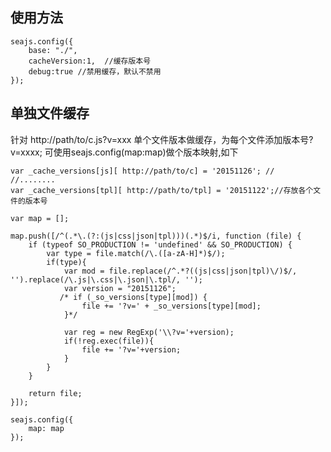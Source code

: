 ## 使用方法

    seajs.config({
        base: "./",
        cacheVersion:1,  //缓存版本号
        debug:true //禁用缓存，默认不禁用
    });

## 单独文件缓存

 针对 http://path/to/c.js?v=xxx 单个文件版本做缓存，为每个文件添加版本号?v=xxxx;
 可使用seajs.config(map:map)做个版本映射,如下

    var _cache_versions[js][ http://path/to/c] = '20151126'; //
    //........
    var _cache_versions[tpl][ http://path/to/tpl] = '20151122';//存放各个文件的版本号

    var map = [];
   
    map.push([/^(.*\.(?:(js|css|json|tpl)))(.*)$/i, function (file) {
        if (typeof SO_PRODUCTION != 'undefined' && SO_PRODUCTION) {
            var type = file.match(/\.([a-zA-H]*)$/);
            if(type){
                var mod = file.replace(/^.*?((js|css|json|tpl)\/)$/, '').replace(/\.js|\.css|\.json|\.tpl/, '');
                var version = "20151126";
               /* if (_so_versions[type][mod]) {
                    file += '?v=' + _so_versions[type][mod];
                }*/
             
                var reg = new RegExp('\\?v='+version);
                if(!reg.exec(file)){
                    file += '?v='+version;
                }
            }
        }

        return file;
    }]);

    seajs.config({
        map: map
    });
